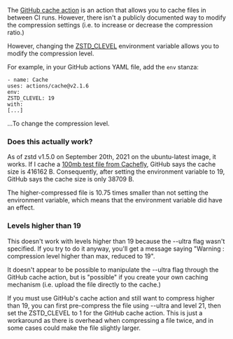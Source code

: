 The [GitHub cache action](https://github.com/actions/cache) is an action that allows you to cache files in between CI runs. However, there isn&#39;t a publicly documented way to modify the compression settings (i.e. to increase or decrease the compression ratio.)

However, changing the [ZSTD\_CLEVEL](http://zstd/README.md%20at%20cefafc0b6efc1cf31b57c8f7f99a7aa88344644d%20%C2%B7%20facebook/zstd%20(github.com)) environment variable allows you to modify the compression level.

For example, in your GitHub actions YAML file, add the `env` stanza:

```
- name: Cache
uses: actions/cache@v2.1.6
env:
ZSTD_CLEVEL: 19
with:
[...]
```
...To change the compression level.

### Does this actually work?

As of zstd v1.5.0 on September 20th, 2021 on the ubuntu-latest image, it works. If I cache a [100mb test file from Cachefly](http://cachefly.cachefly.net/speedtest/?ref=driverlayer.com/web), GitHub says the cache size is 416162 B. Consequently, after setting the environment variable to 19, GitHub says the cache size is only 38709 B.

The higher-compressed file is 10.75 times smaller than not setting the environment variable, which means that the environment variable did have an effect.

### Levels higher than 19

This doesn&#39;t work with levels higher than 19 because the --ultra flag wasn&#39;t specified. If you try to do it anyway, you&#39;ll get a message saying &quot;Warning : compression level higher than max, reduced to 19&quot;.

It doesn&#39;t appear to be possible to manipulate the --ultra flag through the GitHub cache action, but is &quot;possible&quot; if you create your own caching mechanism (i.e. upload the file directly to the cache.)

If you must use GitHub&#39;s cache action and still want to compress higher than 19, you can first pre-compress the file using --ultra and level 21, then set the ZSTD\_CLEVEL to 1 for the GitHub cache action. This is just a workaround as there is overhead when compressing a file twice, and in some cases could make the file slightly larger.
